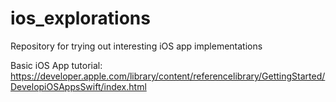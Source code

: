 # ios_explorations
Repository for trying out interesting iOS app implementations

Basic iOS App tutorial:
https://developer.apple.com/library/content/referencelibrary/GettingStarted/DevelopiOSAppsSwift/index.html 
